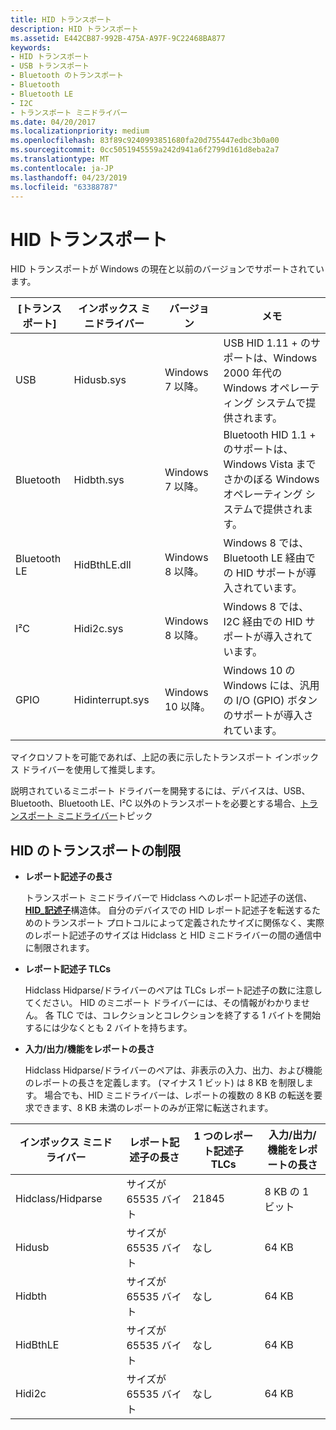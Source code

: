 ```yaml
---
title: HID トランスポート
description: HID トランスポート
ms.assetid: E442CB87-992B-475A-A97F-9C22468BA877
keywords:
- HID トランスポート
- USB トランスポート
- Bluetooth のトランスポート
- Bluetooth
- Bluetooth LE
- I2C
- トランスポート ミニドライバー
ms.date: 04/20/2017
ms.localizationpriority: medium
ms.openlocfilehash: 83f89c9240993851680fa20d755447edbc3b0a00
ms.sourcegitcommit: 0cc5051945559a242d941a6f2799d161d8eba2a7
ms.translationtype: MT
ms.contentlocale: ja-JP
ms.lasthandoff: 04/23/2019
ms.locfileid: "63388787"
---
```

# <a name="hid-transports"></a>HID トランスポート


HID トランスポートが Windows の現在と以前のバージョンでサポートされています。

| [トランスポート]    | インボックス ミニドライバー | バージョン               |  メモ |
| ------------ | ----------------- | --------------------- | ---------- | 
| USB          | Hidusb.sys        | Windows 7 以降。  | USB HID 1.11 + のサポートは、Windows 2000 年代の Windows オペレーティング システムで提供されます。       |
| Bluetooth    | Hidbth.sys        | Windows 7 以降。  | Bluetooth HID 1.1 + のサポートは、Windows Vista までさかのぼる Windows オペレーティング システムで提供されます。 |
| Bluetooth LE | HidBthLE.dll      | Windows 8 以降。  | Windows 8 では、Bluetooth LE 経由での HID サポートが導入されています。                                               |
| I²C          | Hidi2c.sys        | Windows 8 以降。  | Windows 8 では、I2C 経由での HID サポートが導入されています。                                                        |
| GPIO         | Hidinterrupt.sys  | Windows 10 以降。 | Windows 10 の Windows には、汎用の I/O (GPIO) ボタンのサポートが導入されています。                         |

 

マイクロソフトを可能であれば、上記の表に示したトランスポート インボックス ドライバーを使用して推奨します。

説明されているミニポート ドライバーを開発するには、デバイスは、USB、Bluetooth、Bluetooth LE、I²C 以外のトランスポートを必要とする場合、[トランスポート ミニドライバー](transport-minidrivers.md)トピック

## <a name="hid-transport-limits"></a>HID のトランスポートの制限


-   **レポート記述子の長さ**

    トランスポート ミニドライバーで Hidclass へのレポート記述子の送信、 [ **HID\_記述子**](https://msdn.microsoft.com/library/windows/hardware/ff539885)構造体。 自分のデバイスでの HID レポート記述子を転送するためのトランスポート プロトコルによって定義されたサイズに関係なく、実際のレポート記述子のサイズは Hidclass と HID ミニドライバーの間の通信中に制限されます。

-   **レポート記述子 TLCs**

    Hidclass Hidparse/ドライバーのペアは TLCs レポート記述子の数に注意してください。 HID のミニポート ドライバーには、その情報がわかりません。 各 TLC では、コレクションとコレクションを終了する 1 バイトを開始するには少なくとも 2 バイトを持ちます。

-   **入力/出力/機能をレポートの長さ**

    Hidclass Hidparse/ドライバーのペアは、非表示の入力、出力、および機能のレポートの長さを定義します。 (マイナス 1 ビット) は 8 KB を制限します。 場合でも、HID ミニドライバーは、レポートの複数の 8 KB の転送を要求できます、8 KB 未満のレポートのみが正常に転送されます。

| インボックス ミニドライバー | レポート記述子の長さ | 1 つのレポート記述子 TLCs | 入力/出力/機能をレポートの長さ |
| ----------------- | ------------------------ | ----------------------------- | ---------------------------------- |
| Hidclass/Hidparse | サイズが 65535 バイト              | 21845                         | 8 KB の 1 ビット                       |
| Hidusb            | サイズが 65535 バイト              | なし                           | 64 KB                              |
| Hidbth            | サイズが 65535 バイト              | なし                           | 64 KB                              |
| HidBthLE          | サイズが 65535 バイト              | なし                           | 64 KB                              |
| Hidi2c            | サイズが 65535 バイト              | なし                           | 64 KB                              |

 

 

 




